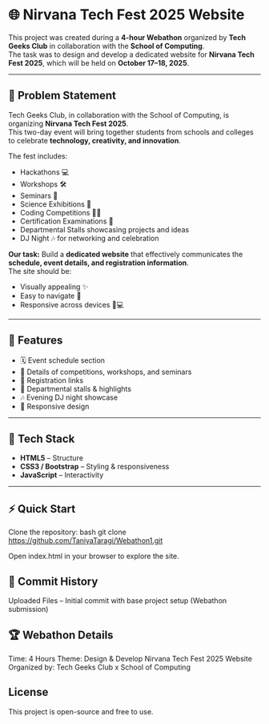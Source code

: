 # 🌐 Nirvana Tech Fest 2025 Website

This project was created during a **4-hour Webathon** organized by **Tech Geeks Club** in collaboration with the **School of Computing**.  
The task was to design and develop a dedicated website for **Nirvana Tech Fest 2025**, which will be held on **October 17–18, 2025**.

---

## 🎯 Problem Statement
Tech Geeks Club, in collaboration with the School of Computing, is organizing **Nirvana Tech Fest 2025**.  
This two-day event will bring together students from schools and colleges to celebrate **technology, creativity, and innovation**.  

The fest includes:  
- Hackathons 💻  
- Workshops 🛠️  
- Seminars 🎤  
- Science Exhibitions 🔬  
- Coding Competitions 👨‍💻  
- Certification Examinations 📜  
- Departmental Stalls showcasing projects and ideas  
- DJ Night 🎶 for networking and celebration  

**Our task:** Build a **dedicated website** that effectively communicates the **schedule, event details, and registration information**.  
The site should be:  
- Visually appealing ✨  
- Easy to navigate 🧭  
- Responsive across devices 📱💻  

---

## 🚀 Features
- 🗓️ Event schedule section  
- 📌 Details of competitions, workshops, and seminars  
- 📝 Registration links  
- 📸 Departmental stalls & highlights  
- 🎶 Evening DJ night showcase  
- 📱 Responsive design  

---

## 📂 Tech Stack
- **HTML5** – Structure  
- **CSS3 / Bootstrap** – Styling & responsiveness  
- **JavaScript** – Interactivity  

---

## ⚡ Quick Start

Clone the repository:
bash
git clone https://github.com/TaniyaTaragi/Webathon1.git

Open index.html in your browser to explore the site.

## 📌 Commit History
Uploaded Files – Initial commit with base project setup (Webathon submission)

## 🏆 Webathon Details

 Time: 4 Hours
 Theme: Design & Develop Nirvana Tech Fest 2025 Website
 Organized by: Tech Geeks Club x School of Computing



## License

This project is open-source and free to use.


